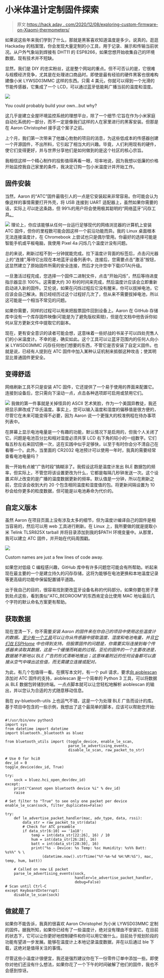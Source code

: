 # 小米体温计定制固件探索

> 原文:[https://hack aday . com/2020/12/08/exploring-custom-firmware-on-Xiaomi-thermometers/](https://hackaday.com/2020/12/08/exploring-custom-firmware-on-xiaomi-thermometers/)

如果说这些年来我们学到了什么，那就是黑客喜欢知道温度是多少。说真的。逛逛 Hackaday 的档案馆，你会发现大量定制的小工具，用于记录、展示和传输当前状况。从户外气象站到焊接有 DHT11 的 ESP8266，如果您想开始收集自己的环境数据，现有技术并不短缺。

显然，我们是 DIY 的忠实粉丝，这是整个网站的重点。但不可否认的是，它很难与规模经济竞争，尤其是在处理进口商品时。即使是最有经验的硬件黑客也很难构建像小米 LYWSD03MMC 这样的东西。只需 4 美元，你就可以得到一个光滑的节能传感器，它集成了一个 LCD，可以通过蓝牙低能耗广播当前的温度和湿度。

[![](../Images/40c8eec6d867f7885618cdac9efeb6b2.png)](https://hackaday.com/wp-content/uploads/2020/11/atc_pcb.jpg)

You could probably build your own…but why?

这几乎是建立全屋环境监控系统的理想平台，除了一个细节:它旨在作为小米家庭自动化系统的一部分，而不一定是像我们这样的人在家里进行的黑客安装。但那是在 Aaron Christophel 接手这个案子之前。

上个月，我们第一次带来了他雄心勃勃的项目的消息，为这些低成本的传感器创建一个开源固件，不出所料，它引起了相当大的兴趣。毕竟，人们利用现有的硬件，使它们变得更好，并与世界分享他们是如何做到的是这个社区的核心宗旨。

我相信这样一个精心制作的投影值得再看一眼，坦率地说，因为我想以低廉的价格开始监控我自己家里的条件，我决定订购一包小米温度计并开始工作。

## 固件安装

当然，Aaron 的“ATC”固件最吸引人的一点是它安装起来非常容易。你可能会认为像这样的事情需要打开外壳，将 USB 连接到 UART 适配器上，虽然如果你需要的话，实际上*可以*走这条路，但 99%的用户将会使用极其聪明的“网络蓝牙”闪存工具[。](https://atc1441.github.io/TelinkFlasher.html)

[![](../Images/0f2b7c70e90251d4e737c5798b5cdd8f.png)](https://hackaday.com/wp-content/uploads/2020/11/atc_install480.gif) 理论上，你应该能够从任何一台运行足够现代的网络浏览器的计算机上安装 ATC 固件，但你的里程数可能会因这样一个前沿功能而异。我的 Linux 桌面根本无法连接温度计，在 Chromebook 上尝试也只是偶尔管用。你最好的选择可能是智能手机或平板电脑，我使用 Pixel 4a 闪烁几个温度计没有问题。

总的来说，刷新过程不到一分钟就能完成。拉下温度计背面的标签后，点击闪光器上的“连接”,等待它出现在本地蓝牙设备列表中。连接后，您需要点击“激活”按钮，这显然建立了原始固件所需的安全连接，然后才允许空中下载(OTA)升级。

一旦激活过程完成，您选择一个固件二进制文件，点击“开始闪烁”，然后等待进度指示器显示 100%。这需要大约 30 秒的时间来完成，然后温度计应该会立即重新启动进入新的固件。艾伦说，如果在闪烁过程后它没有醒来，你可以拔掉电池，它应该会自己解决。我已经经历过这个过程好几次了，但从来不需要拔掉电池，所以这可能是一个相当不常见的问题。

如果你需要，同样的过程可以用来把股票固件回到设备上。Aaron 在 GitHub 存储库中没有一个库存固件映像(可能是为了避免版权索赔)，但是在文档中他告诉你如何从官方更新文件中提取它的副本。

现在，更有安全意识的读者可能会想，这意味着一些好战的书呆子可以四处兜售人们的小米温度计。不幸的是，确实如此。这个工具可以让蓝牙范围内的任何人向小米 LYWSD03MMC 闪存任何他们想要的东西，不管它是否安装了自定义固件。也就是说，已经有人提到在 ATC 固件中加入某种认证机制来抵御这种攻击；使其明显比普通固件更安全。

## 变得舒适

网络刷新工具不只是安装 ATC 固件，它还提供了一个易于使用的界面来配置它。连接到设备后，您只需向下滚动一点，点击各种选项即可启用或禁用它们。

[![](../Images/75304d5459720d4ed5f1322f4d1e7917.png)](https://hackaday.com/wp-content/uploads/2020/11/atc_config.png) 我做的第一件事就是关掉怪异的 ASCII 艺术笑脸，作为一个美国异教徒，我还把显示屏改成了华氏温度。事实上，您可以输入温度和湿度的偏移值是很方便的，尽管它在未来可能变得不必要，因为 Aaron 说一个更强大的校准例程在待办事项列表中。

在屏幕上显示电池电量是一个有趣的功能，默认情况下是启用的，但我个人关闭了它。问题是电池百分比和相对湿度必须共享 LCD 右下角的较小的一组数字。它们每五秒左右来回切换一次，这在实践中似乎足够快，以至于有时你会分不清自己在看哪一个。此外，当里面的 CR2032 电池预计可以使用一年时，我真的需要经常查看电池电量吗？

我一开始有点被“广告时段”搞糊涂了。我假设这将是温度计发出 BLE 数据包的频率，但实际上，不管您将该设置更改为什么，它都是每隔几秒钟发送一次。这个设置*实际上*改变的是广播的温度数据更新的频率。默认值是一分钟，所以在刷新之前，您应该会收到大约 20 个包含相同温度和湿度值的包。将更新间隔设置为 10 秒会给你更多的粒度数据，但可能是以电池寿命为代价的。

## 自定义版本

虽然 Aaron 在项目页面上没有涉及太多的细节，但为温度计编译自己的固件是相当容易的，然后可以用 web 工具进行刷新。在 Linux 上，我所要做的就是提取小米 Telink TLSR825X tarball 并将目录添加到我的$PATH 环境变量中。从那里，我可以建立 ATC 固件，并开始在代码周围戳。

[![](../Images/b7090edb05755ba1c4020a22c6c5c256.png)](https://hackaday.com/wp-content/uploads/2020/11/atc_names.png)

Custom names are just a few lines of code away.

如果您对低级 C 编程感兴趣，GitHub 库中有许多问题您可能会有所帮助。听起来现在最主要的一个是建立持久的闪存存储，这将为能够在电池更换和本地温度记录等更高级的功能中保留配置铺平道路。

出于我自己的目的，很容易找到更改蓝牙设备名称的代码部分。如果你要在房子里到处点这些，看到类似“ATC_BEDROOM”的东西肯定会比使用 MAC 地址最后几个字符的默认命名方案更有帮助。

## 获取数据

现在澄清一下，你不需要*安装 Aaron 的固件来在你自己的项目中使用这些温度计的数据。[至少有一个工具](https://github.com/JsBergbau/MiTemperature2)可以让你从传感器中提取温度、湿度和电池电量，并且[它们在 ESPHome](https://esphome.io/components/sensor/xiaomi_ble.html#lywsd03mmc) 中也得到支持。但股票固件的问题是，你需要实际连接到每个传感器来读取其数据，这是一个缓慢而耗能的过程。亚伦的固件的一个主要改进是，数据被不断地以 BLE 广告的形式清晰地推出；这意味着附近的任何设备都可以直接从空气中嗅出这些值，而无需建立连接或配对。*

为此，有几个包值得一看。在撰写本文时，有一个 pull 请求，要求[向 aioblescan](https://github.com/frawau/aioblescan) 添加对 ATC 固件的支持，aioblescan 是一个简单的 Python 3 工具，可以将数据从 BLE 数据包转储到终端。一点点脚本就可以让您轻松地解析 aioblescan 的输出，并以您认为合适的方式随意移动信息。

我在 py-bluetooth-utils 上也运气不错，这是一个为处理 BLE 广告而设计的库。基于项目中包含的一些示例，我想出了这个最简单的脚本，应该可以帮助您开始:

```

#!/usr/bin/env python3
import sys
from datetime import datetime
import bluetooth._bluetooth as bluez

from bluetooth_utils import (toggle_device, enable_le_scan,
							 parse_le_advertising_events,
							 disable_le_scan, raw_packet_to_str)

# Use 0 for hci0
dev_id = 0 
toggle_device(dev_id, True)

try:
	sock = bluez.hci_open_dev(dev_id)
except:
	print("Cannot open bluetooth device %i" % dev_id)
	raise

# Set filter to "True" to see only one packet per device
enable_le_scan(sock, filter_duplicates=False)

try:
	def le_advertise_packet_handler(mac, adv_type, data, rssi):
		data_str = raw_packet_to_str(data)
		# Check for ATC preamble
		if data_str[6:10] == '1a18':
			temp = int(data_str[22:26], 16) / 10
			hum = int(data_str[26:28], 16)
			batt = int(data_str[28:30], 16)
			print("%s - Device: %s Temp: %sc Humidity: %s%% Batt: %s%%" % \
			     (datetime.now().strftime("%Y-%m-%d %H:%M:%S"), mac, temp, hum, batt))

	# Called on new LE packet
	parse_le_advertising_events(sock,
								handler=le_advertise_packet_handler,
								debug=False)
# Scan until Ctrl-C
except KeyboardInterrupt:
	disable_le_scan(sock)

```

## 做就是了

如果你不能告诉，我真的很喜欢 Aaron Christophel 为小米 LYWSD03MMC 定制的固件。据我所知，如果你已经有了一些温度计，绝对没有理由不安装它。在目前的状态下，它可以让你更好地控制硬件和你可以用它做什么，目前处于规划阶段的功能有望进一步发展。能够在温度计上本地记录温度数据，并在以后通过 ble 下载，这绝对是值得关注的事情。

尽管这些小温度计很便宜，我还是强烈建议你在下一份零件订单中添加一些。即使你对他们还没有什么想法，如果你花了一个下午的时间破解了他们的固件，我也不会感到惊讶。